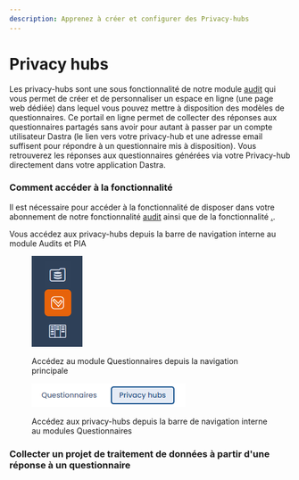 ```yaml
---
description: Apprenez à créer et configurer des Privacy-hubs
---
```


# Privacy hubs

Les privacy-hubs sont une sous fonctionnalité de notre module [audit](../audit/ "mention") qui vous permet de créer et de personnaliser un espace en ligne (une page web dédiée) dans lequel vous pouvez mettre à disposition des modèles de questionnaires. Ce portail en ligne permet de collecter des réponses aux questionnaires partagés sans avoir pour autant à passer par un compte utilisateur Dastra (le lien vers votre privacy-hub et une adresse email suffisent pour répondre à un questionnaire mis à disposition). Vous retrouverez les réponses aux questionnaires générées via votre Privacy-hub directement dans votre application Dastra.

### Comment accéder à la fonctionnalité&#x20;

Il est nécessaire pour accéder à la fonctionnalité de disposer dans votre abonnement de notre fonctionnalité [audit](../audit/ "mention") ainsi que de la fonctionnalité [.](./ "mention").

Vous accédez aux privacy-hubs depuis la barre de navigation interne au module Audits et PIA

<figure><img src="../../.gitbook/assets/image (312).png" alt=""><figcaption><p>Accédez au module Questionnaires depuis la navigation principale</p></figcaption></figure>

<figure><img src="../../.gitbook/assets/image (313).png" alt=""><figcaption><p>Accédez aux privacy-hubs depuis la barre de navigation interne au modules Questionnaires</p></figcaption></figure>



###

###

####





####

###

### Collecter un projet de traitement de données à partir d'une réponse à un questionnaire

